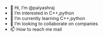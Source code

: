 - 👋 Hi, I’m @paiyashraj
- 👀 I’m interested in C++,python
- 🌱 I’m currently learning C++,python
- 💞️ I’m looking to collaborate on companies
- 📫 How to reach me mail

<!---
paiyashraj/paiyashraj is a ✨ special ✨ repository because its `README.md` (this file) appears on your GitHub profile.
You can click the Preview link to take a look at your changes.
--->
